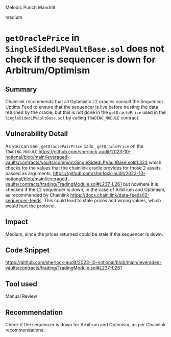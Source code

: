 Melodic Punch Mandrill

medium

# `getOraclePrice` in `SingleSidedLPVaultBase.sol` does not check if the sequencer is down for Arbitrum/Optimism

## Summary
Chainlink recommends that all Optimistic L2 oracles consult the Sequencer Uptime Feed to ensure that the sequencer is live before trusting the data returned by the oracle, but this is not done in the `getOraclePrice` used in the `SingleSidedLPVaultBase.sol` by calling `TRADING_MODULE` contract.
## Vulnerability Detail
As you can see `_getOraclePairPrice`  calls , `getOraclePrice` on the `TRADING_MODULE` 
https://github.com/sherlock-audit/2023-10-notional/blob/main/leveraged-vaults/contracts/vaults/common/SingleSidedLPVaultBase.sol#L323
which checks for the values that the chainlink oracle provides for those 2 assets passed as arguments, 
https://github.com/sherlock-audit/2023-10-notional/blob/main/leveraged-vaults/contracts/trading/TradingModule.sol#L237-L261
but nowhere it is checked if the L2 sequencer is down, in the case of Arbitrum and Optimism, as recommended by Chainlink https://docs.chain.link/data-feeds/l2-sequencer-feeds.
This could lead to stale prices and wrong values, which would hurt the protocol.
## Impact
Medium, since the prices returned could be stale if the sequencer is down.
## Code Snippet
https://github.com/sherlock-audit/2023-10-notional/blob/main/leveraged-vaults/contracts/trading/TradingModule.sol#L237-L261
## Tool used

Manual Review

## Recommendation
Check if the sequencer is down for Arbitrum and Optimism, as per Chainlink recommendations.